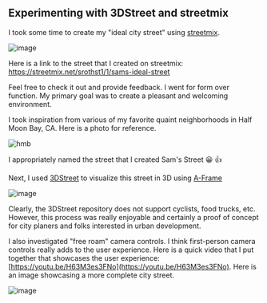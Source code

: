 ## Experimenting with 3DStreet and streetmix
I took some time to create my "ideal city street" using [streetmix](https://streetmix.net/). 

![image](https://user-images.githubusercontent.com/39531367/140167873-521fb7ce-5fb1-4b80-a251-eba34e2a8aa3.png)

Here is a link to the street that I created on streetmix: 
https://streetmix.net/srothst1/1/sams-ideal-street

Feel free to check it out and provide feedback. I went for form over function. My primary goal was to create a pleasant and welcoming environment. 

I took inspiration from various of my favorite quaint neighborhoods in Half Moon Bay, CA. Here is a photo for reference.

![hmb](https://user-images.githubusercontent.com/39531367/140168664-cbe23f30-cb8f-46fa-96c6-ba9b26cb8db0.jpg)

I appropriately named the street that I created Sam's Street :grinning: :+1:

Next, I used [3DStreet](https://github.com/3DStreet/3dstreet/#a-frame-street-component-api) to visualize this street in 3D using [A-Frame](https://aframe.io/) 

![image](https://user-images.githubusercontent.com/39531367/140169055-8b118cad-acd2-48e2-bffc-b689657f5192.png)

Clearly, the 3DStreet repository does not support cyclists, food trucks, etc. However, this process was really enjoyable and certainly a proof of concept for city planers and folks interested in urban development.  


I also investigated "free roam" camera controls. I think first-person camera controls really adds to the user experience. Here is a quick video that I put together that showcases the user experience: [https://youtu.be/H63M3es3FNo](https://youtu.be/H63M3es3FNo). Here is an image showcasing a more complete city street.

![image](https://user-images.githubusercontent.com/39531367/140170698-ee1eefbb-ead4-4e4f-b12b-3a58bbef50dc.png)

